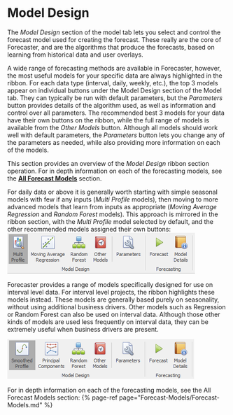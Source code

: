 # Model Design

The *Model Design* section of the model tab lets you select and control the forecast model used for creating the forecast. These really are the core of Forecaster, and are the algorithms that produce the forecasts, based on learning from historical data and user overlays. 

A wide range of forecasting methods are available in Forecaster, however, the most useful models for your specific data are always highlighted in the ribbon. For each data type (interval, daily, weekly, etc.), the top 3 models appear on individual buttons under the Model Design section of the Model tab. They can typically be run with default parameters, but the *Parameters* button provides details of the algorithm used, as well as information and control over all parameters. The recommended best 3 models for your data have their own buttons on the ribbon, while the full range of models is available from the *Other Models* button. Although all models should work well with default parameters, the *Parameters* button lets you change any of the parameters as needed, while also providing more information on each of the models.

This section provides an overview of the *Model Design* ribbon section operation. For in depth information on each of the forecasting models, see the [**All Forecast Models**](Forecast-Models/Forecast-Models.md) section.

For daily data or above it is generally worth starting with simple seasonal models with few if any inputs (*Multi Profile* models), then moving to more advanced models that learn from inputs as appropriate (*Moving Average Regression* and *Random Forest* models). This approach is mirrored in the ribbon section, with the *Multi Profile* model selected by default, and the other recommended models assigned their own buttons:
![Daily, Weekly, Monthly Ribbon Models](Forecast-Models/imgs/Ribbon_Models.png) 


Forecaster provides a range of models specifically designed for use on interval level data. For interval level projects, the ribbon highlights these models instead. These models are generally based purely on seasonality, without using additional business drivers. Other models such as Regression or Random Forest can also be used on interval data. Although those other kinds of models are used less frequently on interval data, they can be extremely useful when business drivers are present.

![Interval Ribbon Models](Forecast-Models/imgs/Ribbon_ModelsInterval.png) 


 For in depth information on each of the forecasting models, see the All Forecast Models section:
 {% page-ref page="Forecast-Models/Forecast-Models.md" %}


